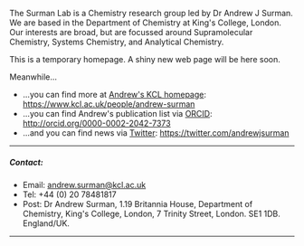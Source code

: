 The Surman Lab is a Chemistry research group led by Dr Andrew J Surman. We are based in the Department of Chemistry at King's College, London. Our interests are broad, but are focussed around Supramolecular Chemistry, Systems Chemistry, and Analytical Chemistry.

This is a temporary homepage. A shiny new web page will be here soon.

Meanwhile...
 - ...you can find more at [Andrew's KCL homepage](https://www.kcl.ac.uk/people/andrew-surman): https://www.kcl.ac.uk/people/andrew-surman
 - ...you can find Andrew's publication list via [ORCID](http://orcid.org/0000-0002-2042-7373): http://orcid.org/0000-0002-2042-7373
 - ...and you can find news via [Twitter](https://twitter.com/andrewjsurman): https://twitter.com/andrewjsurman

***
##### Contact:
 - Email: [andrew.surman@kcl.ac.uk](mailto:andrew.surman@kcl.ac.uk)
 - Tel: +44 (0) 20 78481817
 - Post: Dr Andrew Surman,
         1.19 Britannia House,
         Department of Chemistry,
         King's College, London,
         7 Trinity Street,
         London.
         SE1 1DB.
         England/UK.

***
